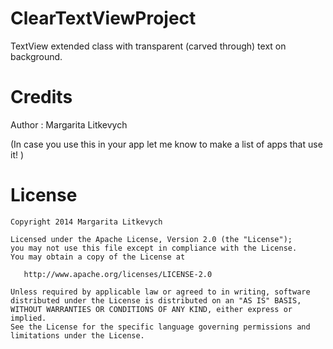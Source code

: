 ClearTextViewProject
====================

TextView extended class with transparent (carved through) text on background.

Credits
=======
Author : Margarita Litkevych 

(In case you use this in your app let me know to make a list of apps that use it! )


License
=======

    Copyright 2014 Margarita Litkevych

    Licensed under the Apache License, Version 2.0 (the "License");
    you may not use this file except in compliance with the License.
    You may obtain a copy of the License at
    
       http://www.apache.org/licenses/LICENSE-2.0
    
    Unless required by applicable law or agreed to in writing, software
    distributed under the License is distributed on an "AS IS" BASIS,
    WITHOUT WARRANTIES OR CONDITIONS OF ANY KIND, either express or implied.
    See the License for the specific language governing permissions and
    limitations under the License.
